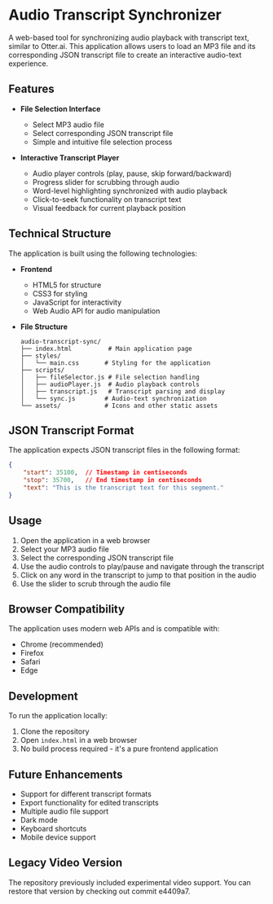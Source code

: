 # Audio Transcript Synchronizer

A web-based tool for synchronizing audio playback with transcript text, similar to Otter.ai. This application allows users to load an MP3 file and its corresponding JSON transcript file to create an interactive audio-text experience.

## Features

- **File Selection Interface**
  - Select MP3 audio file
  - Select corresponding JSON transcript file
  - Simple and intuitive file selection process

- **Interactive Transcript Player**
  - Audio player controls (play, pause, skip forward/backward)
  - Progress slider for scrubbing through audio
  - Word-level highlighting synchronized with audio playback
  - Click-to-seek functionality on transcript text
  - Visual feedback for current playback position

## Technical Structure

The application is built using the following technologies:

- **Frontend**
  - HTML5 for structure
  - CSS3 for styling
  - JavaScript for interactivity
  - Web Audio API for audio manipulation

- **File Structure**
  ```
  audio-transcript-sync/
  ├── index.html          # Main application page
  ├── styles/
  │   └── main.css       # Styling for the application
  ├── scripts/
  │   ├── fileSelector.js # File selection handling
  │   ├── audioPlayer.js  # Audio playback controls
  │   ├── transcript.js   # Transcript parsing and display
  │   └── sync.js        # Audio-text synchronization
  └── assets/            # Icons and other static assets
  ```

## JSON Transcript Format

The application expects JSON transcript files in the following format:

```json
{
    "start": 35100,  // Timestamp in centiseconds
    "stop": 35700,   // End timestamp in centiseconds
    "text": "This is the transcript text for this segment."
}
```

## Usage

1. Open the application in a web browser
2. Select your MP3 audio file
3. Select the corresponding JSON transcript file
4. Use the audio controls to play/pause and navigate through the transcript
5. Click on any word in the transcript to jump to that position in the audio
6. Use the slider to scrub through the audio file

## Browser Compatibility

The application uses modern web APIs and is compatible with:
- Chrome (recommended)
- Firefox
- Safari
- Edge

## Development

To run the application locally:
1. Clone the repository
2. Open `index.html` in a web browser
3. No build process required - it's a pure frontend application

## Future Enhancements

- Support for different transcript formats
- Export functionality for edited transcripts
- Multiple audio file support
- Dark mode
- Keyboard shortcuts
- Mobile device support 
## Legacy Video Version

The repository previously included experimental video support. You can restore that version by checking out commit e4409a7.

